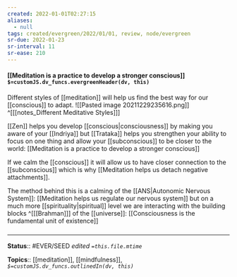 ```yaml
---
created: 2022-01-01T02:27:15 
aliases:
  - null
tags: created/evergreen/2022/01/01, review, node/evergreen
sr-due: 2022-01-23
sr-interval: 11
sr-ease: 210
---
```


#### [[Meditation is a practice to develop a stronger conscious]] `$=customJS.dv_funcs.evergreenHeader(dv, this)`

Different styles of [[meditation]] will help us find the best way for our [[conscious]] to adapt.
 ![[Pasted image 20211229235616.png]]
^[[[notes_Different Meditative Styles]]]

[[Zen]] helps you develop [[conscious|consciousness]] by making you aware of your [[Indriya]] but [[Trataka]] helps you strengthen your ability to focus on one thing and allow your [[subconscious]] to be closer to the world:
[[Meditation is a practice to develop a stronger conscious]]

If we calm the [[conscious]] it will allow us to have closer connection to the [[subconscious]] which is why [[Meditation helps us detach negative attachments]].

The method behind this is a calming of the [[ANS|Autonomic Nervous System]]: [[Meditation helps us regulate our nervous system]]
but on a much more [[spirituality|spiritual]] level we are interacting with the building blocks 
^[[[Brahman]]]
of the [[universe]]:
[[Consciousness is the fundamental unit of existence]]

### <hr class="footnote"/>

**Status**:: #EVER/SEED
*edited `=this.file.mtime`*

**Topics**:: [[meditation]], [[mindfulness]], 
*`$=customJS.dv_funcs.outlinedIn(dv, this)`*
